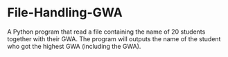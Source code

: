 # File-Handling-GWA
A Python program that read a file containing the name of 20 students together with their GWA. The program will outputs the name of the student who got the highest GWA (including the GWA).
